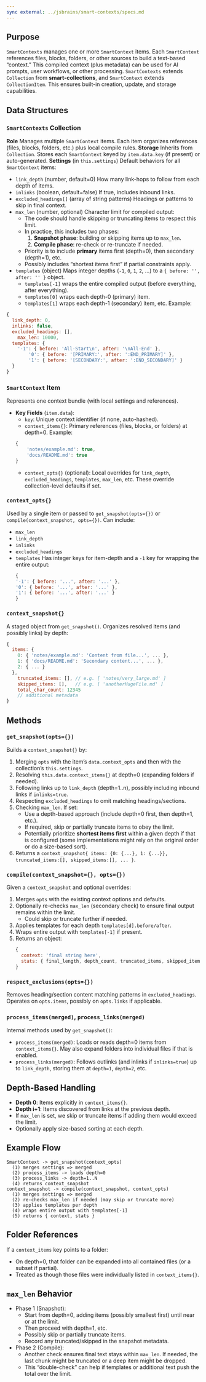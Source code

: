```yaml
---
sync external: ../jsbrains/smart-contexts/specs.md
---
```

## Purpose
`SmartContexts` manages one or more `SmartContext` items. Each `SmartContext` references files, blocks, folders, or other sources to build a text-based “context.” This compiled context (plus metadata) can be used for AI prompts, user workflows, or other processing.
`SmartContexts` extends `Collection` from **smart-collections**, and `SmartContext` extends `CollectionItem`. This ensures built-in creation, update, and storage capabilities.

## Data Structures
### `SmartContexts` Collection
**Role**
Manages multiple `SmartContext` items. Each item organizes references (files, blocks, folders, etc.) plus local compile rules.
**Storage**
Inherits from `Collection`. Stores each `SmartContext` keyed by `item.data.key` (if present) or auto-generated.
**Settings** (in `this.settings`)
Default behaviors for all `SmartContext` items:
- `link_depth` (number, default=0)
	How many link-hops to follow from each depth of items.
- `inlinks` (boolean, default=false)
	If true, includes inbound links.
- `excluded_headings[]` (array of string patterns)
	Headings or patterns to skip in final context.
- `max_len` (number, optional)
	Character limit for compiled output:
	- The code should handle skipping or truncating items to respect this limit.
	- In practice, this includes two phases:
		1. **Snapshot phase**: building or skipping items up to `max_len`.
		2. **Compile phase**: re-check or re-truncate if needed.
	- Priority is to include **primary** items first (depth=0), then secondary (depth=1), etc.
	- Possibly includes “shortest items first” if partial constraints apply.
- `templates` (object)
	Maps integer depths (`-1`, `0`, `1`, `2`, …) to a `{ before: '', after: '' }` object.
	- `templates[-1]` wraps the entire compiled output (before everything, after everything).
	- `templates[0]` wraps each depth-0 (primary) item.
	- `templates[1]` wraps each depth-1 (secondary) item, etc.
Example:
```js
{
  link_depth: 0,
  inlinks: false,
  excluded_headings: [],
	max_len: 10000,
  templates: {
    '-1': { before: 'All-Start\n', after: '\nAll-End' },
		'0': { before: '[PRIMARY:', after: ':END_PRIMARY]' },
		'1': { before: '[SECONDARY:', after: ':END_SECONDARY]' }
  }
}
```
### `SmartContext` Item
Represents one context bundle (with local settings and references).
- **Key Fields** (`item.data`):
	- `key`: Unique context identifier (if none, auto-hashed).
	- `context_items{}`:
	Primary references (files, blocks, or folders) at depth=0. Example:
	```js
	{
		'notes/example.md': true,
		'docs/README.md': true
	}
	```
	- `context_opts{}` (optional):
	Local overrides for `link_depth`, `excluded_headings`, `templates`, `max_len`, etc. These override collection-level defaults if set.
### `context_opts{}`
Used by a single item or passed to `get_snapshot(opts={})` or `compile(context_snapshot, opts={})`.
Can include:
- `max_len`
- `link_depth`
- `inlinks`
- `excluded_headings`
- `templates`
	Has integer keys for item-depth and a `-1` key for wrapping the entire output:
	```js
	{
	'-1': { before: '...', after: '...' },
	'0': { before: '...', after: '...' },
	'1': { before: '...', after: '...' }
	}
	```
### `context_snapshot{}`
A staged object from `get_snapshot()`. Organizes resolved items (and possibly links) by depth:
```js
{
  items: {
    0: { 'notes/example.md': 'Content from file...', ... },
    1: { 'docs/README.md': 'Secondary content...', ... },
    2: { ... }
  },
	truncated_items: [], // e.g. [ 'notes/very_large.md' ]
	skipped_items: [],   // e.g. [ 'anotherHugeFile.md' ]
	total_char_count: 12345
	// additional metadata
}
```

## Methods
### `get_snapshot(opts={})`
Builds a `context_snapshot{}` by:
1. Merging `opts` with the item’s `data.context_opts` and then with the collection’s `this.settings`.
2. Resolving `this.data.context_items{}` at depth=0 (expanding folders if needed).
3. Following links up to `link_depth` (depth=1..n), possibly including inbound links if `inlinks=true`.
4. Respecting `excluded_headings` to omit matching headings/sections.
5. Checking `max_len`. If set:
   - Use a depth-based approach (include depth=0 first, then depth=1, etc.).
   - If required, skip or partially truncate items to obey the limit.
   - Potentially prioritize **shortest items first** within a given depth if that is configured (some implementations might rely on the original order or do a size-based sort).
6. Returns a `context_snapshot{ items: {0: {...}, 1: {...}}, truncated_items:[], skipped_items:[], ... }`.
### `compile(context_snapshot={}, opts={})`
Given a `context_snapshot` and optional overrides:
1. Merges `opts` with the existing context options and defaults.
2. Optionally re-checks `max_len` (secondary check) to ensure final output remains within the limit.
   - Could skip or truncate further if needed.
3. Applies templates for each depth `templates[d].before/after`.
4. Wraps entire output with `templates[-1]` if present.
5. Returns an object:
   ```js
   {
     context: 'final string here',
     stats: { final_length, depth_count, truncated_items, skipped_items }
   }
   ```
### `respect_exclusions(opts={})`
Removes heading/section content matching patterns in `excluded_headings`.
Operates on `opts.items`, possibly on `opts.links` if applicable.
### `process_items(merged)`, `process_links(merged)`
Internal methods used by `get_snapshot()`:
- `process_items(merged)`:
  Loads or reads depth=0 items from `context_items{}`. May also expand folders into individual files if that is enabled.
- `process_links(merged)`:
  Follows outlinks (and inlinks if `inlinks=true`) up to `link_depth`, storing them at `depth=1`, `depth=2`, etc.

## Depth-Based Handling
- **Depth 0**: Items explicitly in `context_items{}`.
- **Depth i+1**: Items discovered from links at the previous depth.
- If `max_len` is set, we skip or truncate items if adding them would exceed the limit.
- Optionally apply size-based sorting at each depth.

## Example Flow

```
SmartContext -> get_snapshot(context_opts)
  (1) merges settings => merged
  (2) process_items -> loads depth=0
  (3) process_links -> depth=1..N
  (4) returns context_snapshot
context_snapshot -> compile(context_snapshot, context_opts)
  (1) merges settings => merged
  (2) re-checks max_len if needed (may skip or truncate more)
  (3) applies templates per depth
  (4) wraps entire output with templates[-1]
  (5) returns { context, stats }
```

## Folder References
If a `context_items` key points to a folder:
- On depth=0, that folder can be expanded into all contained files (or a subset if partial).
- Treated as though those files were individually listed in `context_items{}`.

## `max_len` Behavior
- Phase 1 (Snapshot):
  - Start from depth=0, adding items (possibly smallest first) until near or at the limit.
  - Then proceed with depth=1, etc.
  - Possibly skip or partially truncate items.
  - Record any truncated/skipped in the snapshot metadata.
- Phase 2 (Compile):
  - Another check ensures final text stays within `max_len`. If needed, the last chunk might be truncated or a deep item might be dropped.
  - This “double-check” can help if templates or additional text push the total over the limit.